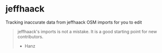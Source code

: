 # jeffhaack
Tracking inaccurate data from jeffhaack OSM imports for you to edit

> jeffhaack's imports is not a mistake.
> It is a good starting point for new contributors.
> - Hanz
